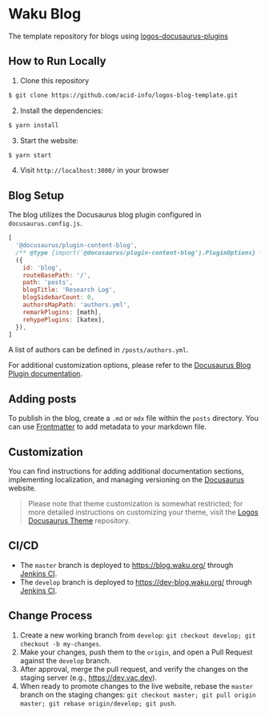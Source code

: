 # Waku Blog

The template repository for blogs using [logos-docusaurus-plugins](https://github.com/acid-info/logos-docusaurus-plugins)


## How to Run Locally

1. Clone this repository
```bash
$ git clone https://github.com/acid-info/logos-blog-template.git
```

2. Install the dependencies:
```bash
$ yarn install
```

3. Start the website:
```bash
$ yarn start
```

4. Visit `http://localhost:3000/` in your browser


## Blog Setup

The blog utilizes the Docusaurus blog plugin configured in `docusaurus.config.js`.

```js
[
  '@docusaurus/plugin-content-blog',
  /** @type {import('@docusaurus/plugin-content-blog').PluginOptions} */
  ({
    id: 'blog',
    routeBasePath: '/',
    path: 'posts',
    blogTitle: 'Research Log',
    blogSidebarCount: 0,
    authorsMapPath: 'authors.yml',
    remarkPlugins: [math],
    rehypePlugins: [katex],
  }),
]
```

A list of authors can be defined in `/posts/authors.yml`.

For additional customization options, please refer to the [Docusaurus Blog Plugin documentation](https://docusaurus.io/docs/blog).


## Adding posts

To publish in the blog, create a `.md` or `mdx` file within the `posts` directory. You can use [Frontmatter](https://docusaurus.io/docs/markdown-features#front-matter) to add metadata to your markdown file.


## Customization

You can find instructions for adding additional documentation sections, implementing localization, and managing versioning on the [Docusaurus](https://docusaurus.io/docs) website.

> Please note that theme customization is somewhat restricted; for more detailed instructions on customizing your theme, visit the [Logos Docusaurus Theme](https://github.com/acid-info/logos-docusaurus-plugins/tree/main/packages/logos-docusaurus-theme/) repository.


## CI/CD

- The `master` branch is deployed to https://blog.waku.org/ through [Jenkins CI](https://ci.infra.status.im/job/website/job/blog.waku.org/).
- The `develop` branch is deployed to https://dev-blog.waku.org/ through [Jenkins CI](https://ci.infra.status.im/job/website/job/dev-blog.waku.org/).

## Change Process

1. Create a new working branch from `develop`: `git checkout develop; git checkout -b my-changes`.
2. Make your changes, push them to the `origin`, and open a Pull Request against the `develop` branch.
3. After approval, merge the pull request, and verify the changes on the staging server (e.g., https://dev.vac.dev).
4. When ready to promote changes to the live website, rebase the `master` branch on the staging changes: `git checkout master; git pull origin master; git rebase origin/develop; git push`.
